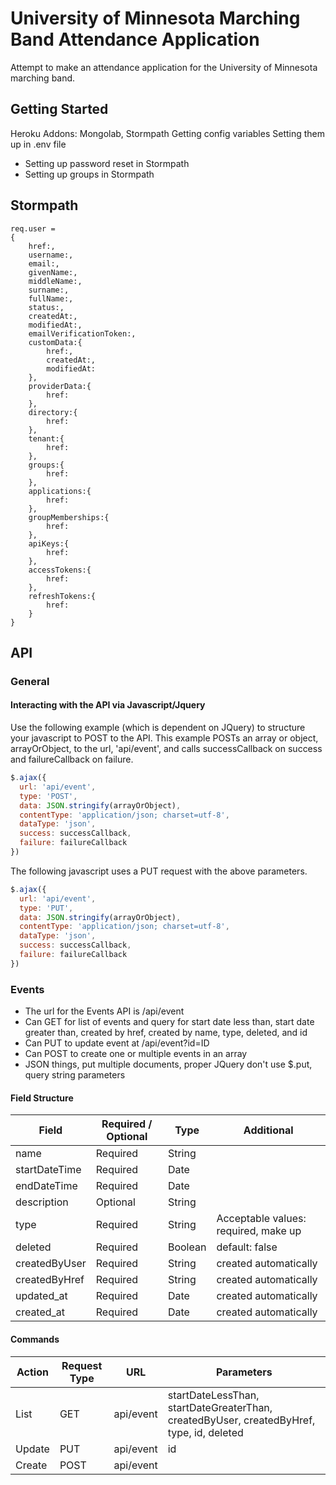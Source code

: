 # University of Minnesota Marching Band Attendance Application

Attempt to make an attendance application for the University of Minnesota marching band.

## Getting Started

Heroku
Addons: Mongolab, Stormpath
Getting config variables
Setting them up in .env file

* Setting up password reset in Stormpath
* Setting up groups in Stormpath

## Stormpath

	req.user =
	{
		href:,
		username:,
		email:,
		givenName:,
		middleName:,
		surname:,
		fullName:,
		status:,
		createdAt:,
		modifiedAt:,
		emailVerificationToken:,
		customData:{
			href:,
			createdAt:,
			modifiedAt:
		},
		providerData:{
			href:
		},
		directory:{
			href:
		},
		tenant:{
			href:
		},
		groups:{
			href:
		},
		applications:{
			href:
		},
		groupMemberships:{
			href:
		},
		apiKeys:{
			href:
		},
		accessTokens:{
			href:
		},
		refreshTokens:{
			href:
		}
	}

## API

### General

#### Interacting with the API via Javascript/Jquery

Use the following example (which is dependent on JQuery) to structure your javascript to POST to the API. This example POSTs an array or object, arrayOrObject, to the url, 'api/event', and calls successCallback on success and failureCallback on failure.

```javascript
$.ajax({
  url: 'api/event',
  type: 'POST',
  data: JSON.stringify(arrayOrObject),
  contentType: 'application/json; charset=utf-8',
  dataType: 'json',
  success: successCallback,
  failure: failureCallback
})
```

The following javascript uses a PUT request with the above parameters.

```javascript
$.ajax({
  url: 'api/event',
  type: 'PUT',
  data: JSON.stringify(arrayOrObject),
  contentType: 'application/json; charset=utf-8',
  dataType: 'json',
  success: successCallback,
  failure: failureCallback
})
```

### Events

* The url for the Events API is /api/event
* Can GET for list of events and query for start date less than, start date greater than, created by href, created by name, type, deleted, and id
* Can PUT to update event at /api/event?id=ID
* Can POST to create one or multiple events in an array
* JSON things, put multiple documents, proper JQuery don't use $.put, query string parameters

#### Field Structure

| Field | Required / Optional | Type | Additional |
|---|---|---|---|
| name | Required | String | |
| startDateTime | Required | Date ||
| endDateTime | Required | Date ||
| description | Optional | String ||
| type | Required | String | Acceptable values: required, make up |
| deleted | Required | Boolean | default: false |
| createdByUser| Required | String | created automatically |
| createdByHref | Required | String | created automatically |
| updated_at | Required | Date | created automatically |
| created_at | Required | Date | created automatically |

#### Commands

| Action | Request Type | URL | Parameters |
| --- | --- | --- | --- |
| List | GET | api/event | startDateLessThan, startDateGreaterThan, createdByUser, createdByHref, type, id, deleted |
| Update | PUT | api/event | id |
| Create | POST | api/event |  |

